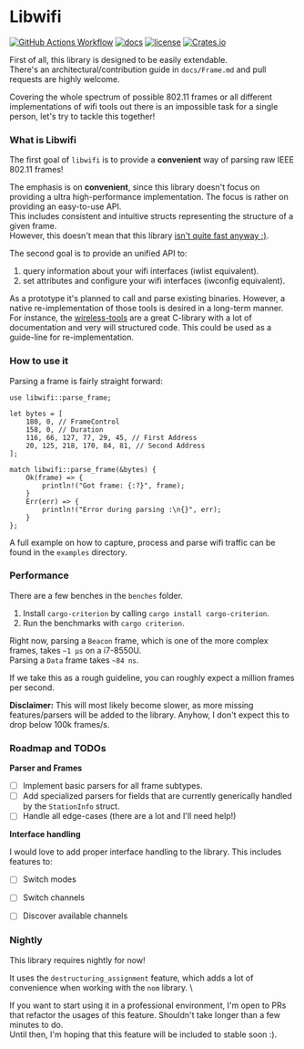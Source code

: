 # Libwifi

[![GitHub Actions Workflow](https://github.com/Nukesor/libwifi/workflows/Tests/badge.svg)](https://github.com/Nukesor/libwifi/actions)
[![docs](https://docs.rs/libwifi/badge.svg)](https://docs.rs/libwifi/)
[![license](http://img.shields.io/badge/license-MIT-blue.svg)](https://github.com/nukesor/libwifi/blob/master/LICENSE)
[![Crates.io](https://img.shields.io/crates/v/libwifi.svg)](https://crates.io/crates/libwifi)
<!--- [![codecov](https://codecov.io/gh/nukesor/libwifi/branch/master/graph/badge.svg)](https://codecov.io/gh/nukesor/libwifi) -->

First of all, this library is designed to be easily extendable. \
There's an architectural/contribution guide in `docs/Frame.md` and pull requests are highly welcome.

Covering the whole spectrum of possible 802.11 frames or all different implementations of wifi tools out there is an impossible task for a single person, let's try to tackle this together!

### What is Libwifi

The first goal of `libwifi` is to provide a **convenient** way of parsing raw IEEE 802.11 frames!

The emphasis is on **convenient**, since this library doesn't focus on providing a ultra high-performance implementation. The focus is rather on providing an easy-to-use API. \
This includes consistent and intuitive structs representing the structure of a given frame. \
However, this doesn't mean that this library [isn't quite fast anyway ;)](https://github.com/Nukesor/libwifi#performance).

The second goal is to provide an unified API to:
1. query information about your wifi interfaces (iwlist equivalent).
2. set attributes and configure your wifi interfaces (iwconfig equivalent).

As a prototype it's planned to call and parse existing binaries.
However, a native re-implementation of those tools is desired in a long-term manner. \
For instance, the [wireless-tools](https://github.com/HewlettPackard/wireless-tools) are a great C-library with a lot of documentation and very will structured code.
This could be used as a guide-line for re-implementation.


### How to use it

Parsing a frame is fairly straight forward:

```
use libwifi::parse_frame;

let bytes = [
    180, 0, // FrameControl
    158, 0, // Duration
    116, 66, 127, 77, 29, 45, // First Address
    20, 125, 218, 170, 84, 81, // Second Address
];

match libwifi::parse_frame(&bytes) {
    Ok(frame) => {
        println!("Got frame: {:?}", frame);
    }
    Err(err) => {
        println!("Error during parsing :\n{}", err);
    }
};
```

A full example on how to capture, process and parse wifi traffic can be found in the `examples` directory.

### Performance

There are a few benches in the `benches` folder.

1. Install `cargo-criterion` by calling `cargo install cargo-criterion`.
2. Run the benchmarks with `cargo criterion`.

Right now, parsing a `Beacon` frame, which is one of the more complex frames, takes `~1 µs` on a i7-8550U. \
Parsing a `Data` frame takes `~84 ns`.

If we take this as a rough guideline, you can roughly expect a million frames per second.

**Disclaimer:** This will most likely become slower, as more missing features/parsers will be added to the library.
    Anyhow, I don't expect this to drop below 100k frames/s.

### Roadmap and TODOs

**Parser and Frames**

- [ ] Implement basic parsers for all frame subtypes.
- [ ] Add specialized parsers for fields that are currently generically handled by the `StationInfo` struct.
- [ ] Handle all edge-cases (there are a lot and I'll need help!)

**Interface handling**

I would love to add proper interface handling to the library.
This includes features to:

- [ ] Switch modes
- [ ] Switch channels
- [ ] Discover available channels


### Nightly

This library requires nightly for now!

It uses the `destructuring_assignment` feature, which adds a lot of convenience when working with the `nom` library. \

If you want to start using it in a professional environment, I'm open to PRs that refactor the usages of this feature.
Shouldn't take longer than a few minutes to do. \
Until then, I'm hoping that this feature will be included to stable soon :).

